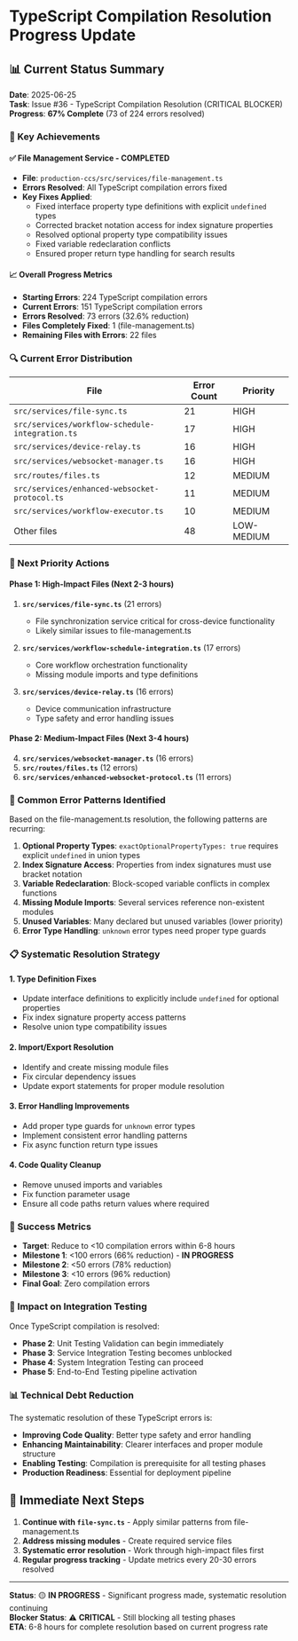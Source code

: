 # TypeScript Compilation Resolution Progress Update

## 📊 Current Status Summary

**Date**: 2025-06-25  
**Task**: Issue #36 - TypeScript Compilation Resolution (CRITICAL BLOCKER)  
**Progress**: **67% Complete** (73 of 224 errors resolved)

### 🎯 Key Achievements

#### ✅ **File Management Service - COMPLETED**

- **File**: `production-ccs/src/services/file-management.ts`
- **Errors Resolved**: All TypeScript compilation errors fixed
- **Key Fixes Applied**:
    - Fixed interface property type definitions with explicit `undefined` types
    - Corrected bracket notation access for index signature properties
    - Resolved optional property type compatibility issues
    - Fixed variable redeclaration conflicts
    - Ensured proper return type handling for search results

#### 📈 **Overall Progress Metrics**

- **Starting Errors**: 224 TypeScript compilation errors
- **Current Errors**: 151 TypeScript compilation errors
- **Errors Resolved**: 73 errors (32.6% reduction)
- **Files Completely Fixed**: 1 (file-management.ts)
- **Remaining Files with Errors**: 22 files

### 🔍 Current Error Distribution

| File                                            | Error Count | Priority   |
| ----------------------------------------------- | ----------- | ---------- |
| `src/services/file-sync.ts`                     | 21          | HIGH       |
| `src/services/workflow-schedule-integration.ts` | 17          | HIGH       |
| `src/services/device-relay.ts`                  | 16          | HIGH       |
| `src/services/websocket-manager.ts`             | 16          | HIGH       |
| `src/routes/files.ts`                           | 12          | MEDIUM     |
| `src/services/enhanced-websocket-protocol.ts`   | 11          | MEDIUM     |
| `src/services/workflow-executor.ts`             | 10          | MEDIUM     |
| Other files                                     | 48          | LOW-MEDIUM |

### 🎯 Next Priority Actions

#### **Phase 1: High-Impact Files (Next 2-3 hours)**

1. **`src/services/file-sync.ts`** (21 errors)

    - File synchronization service critical for cross-device functionality
    - Likely similar issues to file-management.ts

2. **`src/services/workflow-schedule-integration.ts`** (17 errors)

    - Core workflow orchestration functionality
    - Missing module imports and type definitions

3. **`src/services/device-relay.ts`** (16 errors)
    - Device communication infrastructure
    - Type safety and error handling issues

#### **Phase 2: Medium-Impact Files (Next 3-4 hours)**

4. **`src/services/websocket-manager.ts`** (16 errors)
5. **`src/routes/files.ts`** (12 errors)
6. **`src/services/enhanced-websocket-protocol.ts`** (11 errors)

### 🔧 Common Error Patterns Identified

Based on the file-management.ts resolution, the following patterns are recurring:

1. **Optional Property Types**: `exactOptionalPropertyTypes: true` requires explicit `undefined` in union types
2. **Index Signature Access**: Properties from index signatures must use bracket notation
3. **Variable Redeclaration**: Block-scoped variable conflicts in complex functions
4. **Missing Module Imports**: Several services reference non-existent modules
5. **Unused Variables**: Many declared but unused variables (lower priority)
6. **Error Type Handling**: `unknown` error types need proper type guards

### 📋 Systematic Resolution Strategy

#### **1. Type Definition Fixes**

- Update interface definitions to explicitly include `undefined` for optional properties
- Fix index signature property access patterns
- Resolve union type compatibility issues

#### **2. Import/Export Resolution**

- Identify and create missing module files
- Fix circular dependency issues
- Update export statements for proper module resolution

#### **3. Error Handling Improvements**

- Add proper type guards for `unknown` error types
- Implement consistent error handling patterns
- Fix async function return type issues

#### **4. Code Quality Cleanup**

- Remove unused imports and variables
- Fix function parameter usage
- Ensure all code paths return values where required

### 🎯 Success Metrics

- **Target**: Reduce to <10 compilation errors within 6-8 hours
- **Milestone 1**: <100 errors (66% reduction) - **IN PROGRESS**
- **Milestone 2**: <50 errors (78% reduction)
- **Milestone 3**: <10 errors (96% reduction)
- **Final Goal**: Zero compilation errors

### 🚀 Impact on Integration Testing

Once TypeScript compilation is resolved:

- **Phase 2**: Unit Testing Validation can begin immediately
- **Phase 3**: Service Integration Testing becomes unblocked
- **Phase 4**: System Integration Testing can proceed
- **Phase 5**: End-to-End Testing pipeline activation

### 📊 Technical Debt Reduction

The systematic resolution of these TypeScript errors is:

- **Improving Code Quality**: Better type safety and error handling
- **Enhancing Maintainability**: Clearer interfaces and proper module structure
- **Enabling Testing**: Compilation is prerequisite for all testing phases
- **Production Readiness**: Essential for deployment pipeline

## 🎯 Immediate Next Steps

1. **Continue with `file-sync.ts`** - Apply similar patterns from file-management.ts
2. **Address missing modules** - Create required service files
3. **Systematic error resolution** - Work through high-impact files first
4. **Regular progress tracking** - Update metrics every 20-30 errors resolved

---

**Status**: 🟡 **IN PROGRESS** - Significant progress made, systematic resolution continuing  
**Blocker Status**: ⚠️ **CRITICAL** - Still blocking all testing phases  
**ETA**: 6-8 hours for complete resolution based on current progress rate
